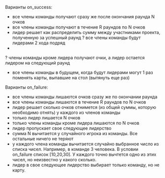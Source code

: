 Варианты on_success:
- все члены команды получают сразу же после окончания раунда N очков
- все члены команды получают в течение R раундов по N очков
- лидер решает как распределить сумму между участниками проекта, полученную за успешный раунд
? все члены команды будут лидерами 2 хода подряд
- 
? члены команды кроме лидера получают очки, а лидер остается лидером на следующий раунд
- все члены команды в будущем, когда будут лидерами могут 1 раз поменять карты, выпавшие на стол (вытянуть еще раз)

Варианты on_failure:
- все члены команды лишаются очков сразу же по окончании раунда
- все члены команды лишаются в течение R раундов по N очков
- лидер решает сколько очков отнимется (из общей суммы, которую необходимо отнять) у каждого из членов команды
- только лидер лишается N очков
- только члены команды кроме лидера лишаются по N очков
- лидер пропускает свое следующее лидерство
- сумма N вычитается у случайного игрока из команды. Все остальные ничего не теряют
- у каждого члена команды вычитается случайно выбранное число из списка чисел. Например, в команде 3 человека. В условии on_failure список [10,20,30]. У каждого точно вычтется одно из этих чисел, но неизвестно у какого сколько.
- лидер в свое следующее лидерство выбирает только команду, но не карту.